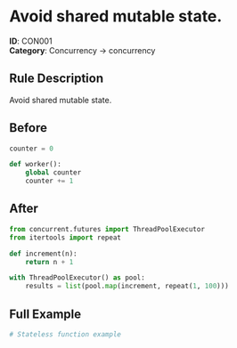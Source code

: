 # Avoid shared mutable state.

**ID**: CON001  
**Category**: Concurrency → concurrency

## Rule Description
Avoid shared mutable state.

## Before
```python
counter = 0

def worker():
    global counter
    counter += 1
```

## After  
```python
from concurrent.futures import ThreadPoolExecutor
from itertools import repeat

def increment(n):
    return n + 1

with ThreadPoolExecutor() as pool:
    results = list(pool.map(increment, repeat(1, 100)))
```

## Full Example
```python
# Stateless function example
```
